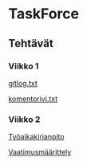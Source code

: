# TaskForce

## Tehtävät

### Viikko 1

[gitlog.txt](https://github.com/sonicsasha/taskforce/blob/master/laskarit/viikko1/gitlog.txt)

[komentorivi.txt](https://github.com/sonicsasha/taskforce/blob/master/laskarit/viikko1/komentorivi.txt)

### Viikko 2
[Työaikakirjanpito](https://github.com/sonicsasha/taskforce/blob/master/dokumentaatio/tyoaikakirjanpito.md)

[Vaatimusmäärittely](https://github.com/sonicsasha/taskforce/blob/master/dokumentaatio/vaatimuusmaarittely.md)
